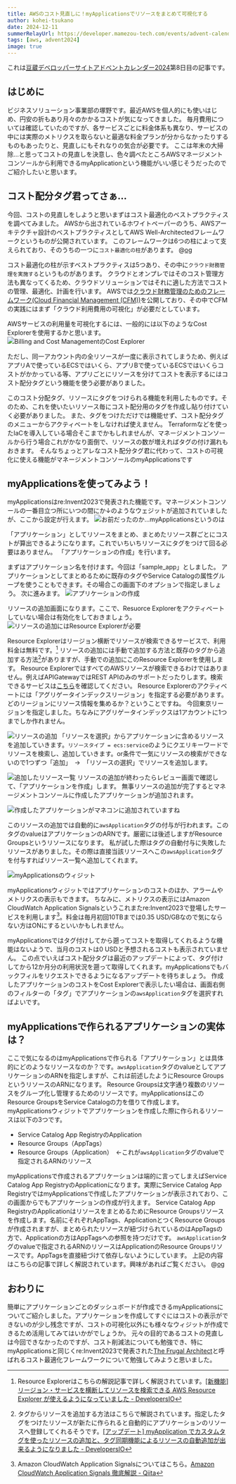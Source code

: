 ```yaml
---
title: AWSのコスト見直しに！myApplicationsでリソースをまとめて可視化する
author: kohei-tsukano
date: 2024-12-11
summerRelayUrl: https://developer.mamezou-tech.com/events/advent-calendar/2024/
tags: [aws, advent2024]
image: true
---
```


これは[豆蔵デベロッパーサイトアドベントカレンダー2024](/events/advent-calendar/2024/)第8日目の記事です。

## はじめに

ビジネスソリューション事業部の塚野です。最近AWSを個人的にも使いはじめ、円安の折もあり月々のかかるコストが気になってきました。
毎月費用については確認していたのですが、各サービスごとに料金体系も異なり、サービスの中には実際のメトリクスを取らないと最適な料金プランが分からなかったりするものもあったりと、見直しにもそれなりの気合が必要です。
ここは年末の大掃除…と思ってコストの見直しを決意し、色々調べたところAWSマネージメントコンソールから利用できるmyApplicationという機能がいい感じそうだったのでご紹介したいと思います。

## コスト配分タグ君ってさぁ…

今回、コストの見直しをしようと思いまずはコスト最適化のベストプラクティスを調べてみました。
AWSから出されているホワイトペーパーのうち、AWSアーキテクチャ設計のベストプラクティスとしてAWS Well-Architectedフレームワークというものが公開されています。
このフレームワークは6つの柱によって支えられており、そのうちの一つに`コスト最適化の柱`があります。
@[og](https://docs.aws.amazon.com/ja_jp/wellarchitected/latest/cost-optimization-pillar/welcome.html?ref=wellarchitected-wp)

コスト最適化の柱が示すベストプラクティスは5つあり、その中に`クラウド財務管理を実施する`というものがあります。
クラウドとオンプレではそのコスト管理方法も異なってくるため、クラウドソリューションではそれに適した方法でコストの管理、最適化、計画を行います。
AWSでは[クラウド財務管理のためのフレームワーク(Cloud Financial Management (CFM))](https://aws.amazon.com/jp/blogs/news/aws-cost-optimization-guidebook/)を公開しており、その中でCFMの実践にはまず「クラウド利用費用の可視化」が必要だとしています。

AWSサービスの利用量を可視化するには、一般的には以下のようなCost Explorerを使用するかと思います。
![Billing and Cost ManagementのCost Explorer](https://gyazo.com/febee5bacb05270c6331c51683422bbd)

ただし、同一アカウント内の全リソースが一度に表示されてしまうため、例えばアプリAで使っているECSではいくら、アプリBで使っているECSではいくらコストがかかっている等、アプリごとにリソースを分けてコストを表示するにはコスト配分タグという機能を使う必要がありました。

このコスト分配タグ、リソースにタグをつけられる機能を利用したものです。そのため、これを使いたいリソース毎にコスト配分用のタグを作成し貼り付けていく必要がありました。
また、タグをつけただけでは機能せず、コスト配分タグのメニューからアクティベートをしなければ使えません。
Terraformなどを使ったIaCを導入している場合そこまでかもしれませんが、マネージメントコンソールから行う場合これがかなり面倒で、リソースの数が増えればタグの付け漏れもおきます。
そんなちょっとアレなコスト配分タグ君に代わって、コストの可視化に使える機能がマネージメントコンソールのmyApplicationsです

## myApplicationsを使ってみよう！

myApplicationsはre:Invent2023で発表された機能です。マネージメントコンソールの一番目立つ所にいつの間にか↓のようなウェジットが追加されていましたが、ここから設定が行えます。
![お前だったのか…myApplicationsというのは](https://gyazo.com/76ad0c9dd4dd0481af78ba1276ee36c7)

「アプリケーション」としてリソースをまとめ、まとめたリソース群ごとにコストが算出できるようになります。これでいちいちリソースにタグをつけて回る必要はありません。
「アプリケーションの作成」を行います。

まずはアプリケーション名を付けます。今回は「sample_app」としました。
アプリケーションとしてまとめるために既存のタグやService Catalogの属性グループを使うこともできます。その場合この画面下のオプションで指定しましょう。
次に進みます。
![アプリケーションの作成](https://gyazo.com/fcef7305ff2191b3efd2033dc357c0c4)

リソースの追加画面になります。ここで、Resuorce Explorerをアクティベートしていない場合は有効化をしておきましょう。
![リソースの追加にはResource Explorerが必要](https://gyazo.com/fcef7305ff2191b3efd2033dc357c0c4)

Resource Explorerはリージョン横断でリソースが検索できるサービスで、利用料金は無料です。[^2]
リソースの追加には手動で追加する方法と既存のタグから追加する方法[^3]がありますが、手動での追加にこのResource Explorerを使用します。
Resource ExplorerではすべてのAWSリソースが検索できるわけではありません。例えばAPIGatewayではREST APIのみのサポートだったりします。検索できるサービスは[こちら](https://docs.aws.amazon.com/ja_jp/resource-explorer/latest/userguide/supported-resource-types.html?icmp=docs_re_console_supported-resource-types)を確認してください。
Resource Explorerのアクティベートには「アグリゲータインデックスリージョン」を指定する必要があります。どのリージョンにリソース情報を集めるか？ということですね。
今回東京リージョンを指定しました。ちなみにアグリゲータインデックスは1アカウントに1つまでしか作れません。

![リソースの追加](https://gyazo.com/373fea5623c68e012147520a480e6b41)
「リソースを選択」からアプリケーションに含めるリソースを追加していきます。`リソースタイプ = ecs:service`のようにクエリキーワードでリソースを検索し、追加していきます。or条件で一気にリソースの検索ができないので1つずつ「追加」　→　「リソースの選択」でリソースを追加します。

![追加したリソース一覧](https://gyazo.com/1f230200deab225b7b044eb58f1e42e0)
リソースの追加が終わったらレビュー画面で確認して、「アプリケーションを作成」します。
無事リソースの追加が完了するとマネージメントコンソールに作成したアプリケーションが追加されます。

![作成したアプリケーションがマネコンに追加されていますね](https://gyazo.com/f1cf7e1625a7e9bd0e28bb17fc070e00)

このリソースの追加では自動的に`awsApplication`タグの付与が行われます。このタグのvalueはアプリケーションのARNです。厳密には後述しますがResource Groupsというリソースになります。
私が試した際はタグの自動付与に失敗したリソースがありました。その際は直接当該リソースへこの`awsApplication`タグを付与すればリソース一覧へ追加してくれます。

![myApplicationsのウィジット](https://gyazo.com/0255fc963ab067d450d2ad8c3df16f07)

myApplicationsウィジットではアプリケーションのコストのほか、アラームやメトリクスの表示もできます。
ちなみに、メトリクスの表示にはAmazon CloudWatch Application Signalsというこれまたre:Invent2023で登場したサービスを利用します[^4]。料金は毎月初回10TBまでは0.35 USD/GBなので気にならない方はONにするといいかもしれません。

myApplicationsではタグ付けしてから遡ってコストを取得してくれるような機能はないようで、当月のコストは0 USDと予想されるコストも表示されていません。
この点でいえばコスト配分タグは最近のアップデートによって、タグ付けしてから12か月分の利用状況を遡って取得してくれます。myApplicationsでもバックフィルをリクエストできるようになるアップデートを待ちましょう。
作成したアプリケーションのコストをCost Explorerで表示したい場合は、画面右側のフィルターの「タグ」でアプリケーションの`awsApplication`タグを選択すればよいです。

[^2]:Resource Explorerはこちらの解説記事で詳しく解説されています。[[新機能] リージョン・サービスを横断してリソースを検索できる AWS Resource Explorer が使えるようになっていました - DevelopersIO](https://dev.classmethod.jp/articles/aws-resource-explorer-new/)
[^3]:タグからリソースを追加する方法はこちらで解説されています。指定したタグをつけたリソースが新たに作られると自動的にアプリケーションのリソースへ登録してくれるそうです。[[アップデート] myApplication でカスタムタグを使ったリソースの追加と、タグ同期機能によるリソースの自動追加が出来るようになりました - DevelopersIO](https://dev.classmethod.jp/articles/myapplications-tag-sync/)
[^4]:Amazon CloudWatch Application Signalsについてはこちら。[Amazon CloudWatch Application Signals 徹底解説 - Qiita](https://qiita.com/AoTo0330/items/4d3cf0f6126f1a2a76c5)

## myApplicationsで作られるアプリケーションの実体は？

ここで気になるのはmyApplicationsで作られる「アプリケーション」とは具体的にどのようなリソースなのか？です。`awsApplication`タグのvalueとしてアプリケーションのARNを指定しますが、これは前述したようにResource GroupsというリソースのARNになります。
Resource Groupsは文字通り複数のリソースをグループ化し管理するためのリソースです。myApplicationsはこのResource GroupsをService Catalogの力を借りて作成します。
myApplicationsウィジットでアプリケーションを作成した際に作られるリソースは以下の3つです。

- Service Catalog App RegistryのApplication
- Resource Groups（AppTags）
- Resource Groups（Application）　←これが`awsApplication`タグのvalueで指定されるARNのリソース

myApplicationsで作成されるアプリケーションは端的に言ってしまえばService Catalog App RegistryのApplicationになります。実際にService Catalog App RegistryではmyApplicationsで作成したアプリケーションが表示されており、この画面からでもアプリケーションの作成が行えます。
Service Catalog App RegistryのApplicationはリソースをまとめるためにResource Groupsリソースを作成します。名前にそれぞれAppTags、ApplicationとつくResource Groupsが作成されますが、まとめられたリソースが紐づけられているのはAppTagsの方で、Applicationの方はAppTagsへの参照を持つだけです。
`awsApplication`タグのvalueで指定されるARNのリソースはApplicationのResource Groupsリソースです。AppTagsを直接紐づけて依存しないようにしています。
上記の内容はこちらの記事で詳しく解説されています。興味があればご覧ください。
@[og](https://qiita.com/hiramax/items/00dd304a311ba40acc63)

## おわりに

簡単にアプリケーションごとのダッシュボードが作成できるmyApplicationsについてご紹介しました。アプリケーションを作成してすぐにはコストの表示ができないのが少し残念ですが、コストの可視化以外にも様々なウィジットが作成できるため活用してみてはいかがでしょうか。
元々の目的であるコストの見直しは今回できなかったのですが、コスト削減法についても勉強でき、特にmyApplicationsと同じくre:Invent2023で発表された[The Frugal Architect](https://thefrugalarchitect.com/laws/)と呼ばれるコスト最適化フレームワークについて勉強してみようと思いました。

